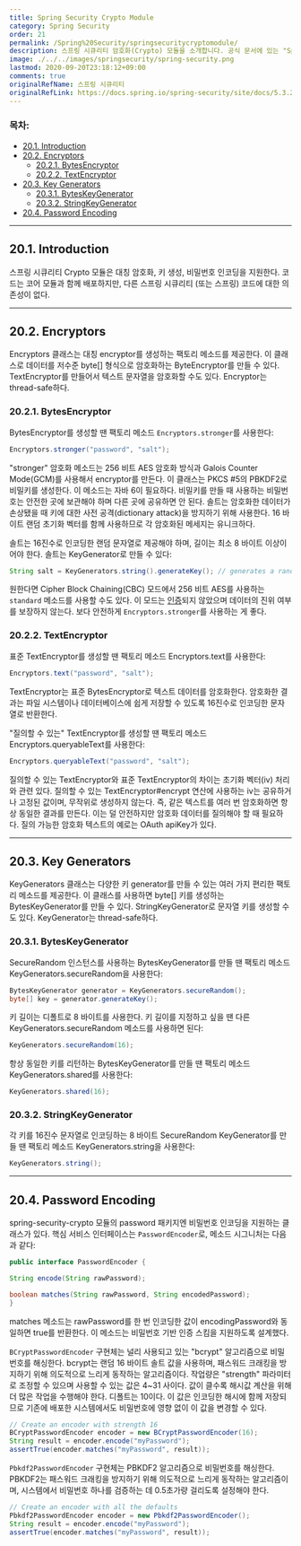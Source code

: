 ```yaml
---
title: Spring Security Crypto Module
category: Spring Security
order: 21
permalink: /Spring%20Security/springsecuritycryptomodule/
description: 스프링 시큐리티 암호화(Crypto) 모듈을 소개합니다. 공식 문서에 있는 "Spring Security Crypto Module" 챕터를 한국어로 번역한 문서입니다.
image: ./../../images/springsecurity/spring-security.png
lastmod: 2020-09-20T23:18:12+09:00
comments: true
originalRefName: 스프링 시큐리티
originalRefLink: https://docs.spring.io/spring-security/site/docs/5.3.2.RELEASE/reference/html5/#crypto
---
```


### 목차:

- [20.1. Introduction](#201-introduction)
- [20.2. Encryptors](#202-encryptors)
  + [20.2.1. BytesEncryptor](#2021-bytesencryptor)
  + [20.2.2. TextEncryptor](#2022-textencryptor)
- [20.3. Key Generators](#203-key-generators)
  + [20.3.1. BytesKeyGenerator](#2031-byteskeygenerator)
  + [20.3.2. StringKeyGenerator](#2032-stringkeygenerator)
- [20.4. Password Encoding](#204-password-encoding)

---

## 20.1. Introduction

스프링 시큐리티 Crypto 모듈은 대칭 암호화, 키 생성, 비밀번호 인코딩을 지원한다. 코드는 코어 모듈과 함께 배포하지만, 다른 스프링 시큐리티 (또는 스프링) 코드에 대한 의존성이 없다.

---

## 20.2. Encryptors

Encryptors 클래스는 대칭 encryptor를 생성하는 팩토리 메소드를 제공한다. 이 클래스로 데이터를 저수준 byte[] 형식으로 암호화하는 ByteEncryptor를 만들 수 있다. TextEncryptor를 만들어서 텍스트 문자열을 암호화할 수도 있다. Encryptor는 thread-safe하다.

### 20.2.1. BytesEncryptor

BytesEncryptor를 생성할 땐 팩토리 메소드 `Encryptors.stronger`를 사용한다:

```java
Encryptors.stronger("password", "salt");
```

"stronger" 암호화 메소드는 256 비트 AES 암호화 방식과  Galois Counter Mode(GCM)를 사용해서 encryptor를 만든다. 이 클래스는 PKCS #5의 PBKDF2로 비밀키를 생성한다. 이 메소드는 자바 6이 필요하다. 비밀키를 만들 때 사용하는 비밀번호는 안전한 곳에 보관해야 하며 다른 곳에 공유하면 안 된다. 솔트는 암호화한 데이터가 손상됐을 때 키에 대한 사전 공격(dictionary attack)을 방지하기 위해 사용한다. 16 바이트 랜덤 초기화 벡터를 함께 사용하므로 각 암호화된 메세지는 유니크하다.

솔트는 16진수로 인코딩한 랜덤 문자열로 제공해야 하며, 길이는 최소 8 바이트 이상이어야 한다. 솔트는 KeyGenerator로 만들 수 있다:

```java
String salt = KeyGenerators.string().generateKey(); // generates a random 8-byte salt that is then hex-encoded
```

원한다면 Cipher Block Chaining(CBC) 모드에서 256 비트 AES를 사용하는 `standard` 메소드를 사용할 수도 있다. 이 모드는 [인증](https://en.wikipedia.org/wiki/Authenticated_encryption)되지 않았으며 데이터의 진위 여부를 보장하지 않는다. 보다 안전하게 `Encryptors.stronger`를 사용하는 게 좋다.

### 20.2.2. TextEncryptor

표준 TextEncryptor를 생성할 땐 팩토리 메소드 Encryptors.text를 사용한다:

```java
Encryptors.text("password", "salt");
```

TextEncryptor는 표준 BytesEncryptor로 텍스트 데이터를 암호화한다. 암호화한 결과는 파일 시스템이나 데이터베이스에 쉽게 저장할 수 있도록 16진수로 인코딩한 문자열로 반환한다.

"질의할 수 있는" TextEncryptor를 생성할 땐 팩토리 메소드 Encryptors.queryableText를 사용한다:

```java
Encryptors.queryableText("password", "salt");
```

질의할 수 있는 TextEncryptor와 표준 TextEncryptor의 차이는 초기화 벡터(iv) 처리와 관련 있다. 질의할 수 있는 TextEncryptor#encrypt 연산에 사용하는 iv는 공유하거나 고정된 값이며, 무작위로 생성하지 않는다. 즉, 같은 텍스트를 여러 번 암호화하면 항상 동일한 결과를 만든다. 이는 덜 안전하지만 암호화 데이터를 질의해야 할 때 필요하다. 질의 가능한 암호화 텍스트의 예로는 OAuth apiKey가 있다.

---

## 20.3. Key Generators

KeyGenerators 클래스는 다양한 키 generator를 만들 수 있는 여러 가지 편리한 팩토리 메소드를 제공한다. 이 클래스를 사용하면 byte[] 키를 생성하는 BytesKeyGenerator를 만들 수 있다. StringKeyGenerator로 문자열 키를 생성할 수도 있다. KeyGenerator는 thread-safe하다.

### 20.3.1. BytesKeyGenerator

SecureRandom 인스턴스를 사용하는 BytesKeyGenerator를 만들 땐 팩토리 메소드 KeyGenerators.secureRandom을 사용한다:

```java
BytesKeyGenerator generator = KeyGenerators.secureRandom();
byte[] key = generator.generateKey();
```

키 길이는 디폴트로 8 바이트를 사용한다. 키 길이를 지정하고 싶을 땐 다른 KeyGenerators.secureRandom 메소드를 사용하면 된다:

```java
KeyGenerators.secureRandom(16);
```

항상 동일한 키를 리턴하는 BytesKeyGenerator를 만들 땐 팩토리 메소드 KeyGenerators.shared를 사용한다:

```java
KeyGenerators.shared(16);
```

### 20.3.2. StringKeyGenerator

각 키를 16진수 문자열로 인코딩하는 8 바이트 SecureRandom KeyGenerator를 만들 땐 팩토리 메소드 KeyGenerators.string을 사용한다:

```java
KeyGenerators.string();
```

---

## 20.4. Password Encoding

spring-security-crypto 모듈의 password 패키지엔 비밀번호 인코딩을 지원하는 클래스가 있다. 핵심 서비스 인터페이스는 `PasswordEncoder`로, 메소드 시그니처는 다음과 같다:

```java
public interface PasswordEncoder {

String encode(String rawPassword);

boolean matches(String rawPassword, String encodedPassword);
}
```

matches 메소드는 rawPassword를 한 번 인코딩한 값이 encodingPassword와 동일하면 true를 반환한다. 이 메소드는 비밀번호 기반 인증 스킴을 지원하도록 설계했다.

`BCryptPasswordEncoder` 구현체는 널리 사용되고 있는 "bcrypt" 알고리즘으로 비밀번호를 해싱한다. bcrypt는 랜덤 16 바이트 솔트 값을 사용하며, 패스워드 크래킹을 방지하기 위해 의도적으로 느리게 동작하는 알고리즘이다. 작업량은 "strength" 파라미터로 조정할 수 있으며 사용할 수 있는 값은 4~31 사이다. 값이 클수록 해시값 계산을 위해 더 많은 작업을 수행해야 한다. 디폴트는 10이다. 이 값은 인코딩한 해시에 함께 저장되므로 기존에 배포한 시스템에서도 비밀번호에 영향 없이 이 값을 변경할 수 있다.

```java
// Create an encoder with strength 16
BCryptPasswordEncoder encoder = new BCryptPasswordEncoder(16);
String result = encoder.encode("myPassword");
assertTrue(encoder.matches("myPassword", result));
```

`Pbkdf2PasswordEncoder` 구현체는 PBKDF2 알고리즘으로 비밀번호를 해싱한다. PBKDF2는 패스워드 크래킹을 방지하기 위해 의도적으로 느리게 동작하는 알고리즘이며, 시스템에서 비밀번호 하나를 검증하는 데 0.5초가량 걸리도록 설정해야 한다.

```java
// Create an encoder with all the defaults
Pbkdf2PasswordEncoder encoder = new Pbkdf2PasswordEncoder();
String result = encoder.encode("myPassword");
assertTrue(encoder.matches("myPassword", result));
```
